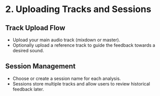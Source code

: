 # 2. Uploading Tracks and Sessions

## Track Upload Flow

- Upload your main audio track (mixdown or master).  
- Optionally upload a reference track to guide the feedback towards a desired sound.

## Session Management

- Choose or create a session name for each analysis.  
- Sessions store multiple tracks and allow users to review historical feedback later.

